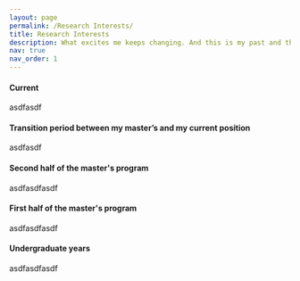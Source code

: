 ```yaml
---
layout: page
permalink: /Research Interests/
title: Research Interests
description: What excites me keeps changing. And this is my past and the latest curiosity of mine.
nav: true
nav_order: 1
---
```


#### Current
asdfasdf

#### Transition period between my master’s and my current position
asdfasdf

#### Second half of the master's program
asdfasdfasdf

#### First half of the master's program
asdfasdfasdf

#### Undergraduate years
asdfasdfasdf
